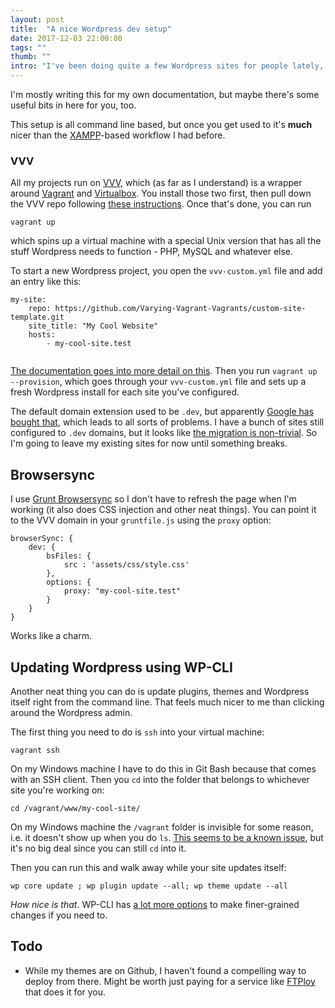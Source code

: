 ```yaml
---
layout: post
title:  "A nice Wordpress dev setup"
date: 2017-12-03 22:00:00
tags: ""
thumb: ""
intro: "I've been doing quite a few Wordpress sites for people lately, so I spent some time making sure I have a good development setup."
---
```


I'm mostly writing this for my own documentation, but maybe there's some useful bits in here for you, too.

This setup is all command line based, but once you get used to it's **much** nicer than the [XAMPP](https://www.apachefriends.org/index.html)-based workflow I had before.


### VVV

All my projects run on [VVV](https://varyingvagrantvagrants.org/), which (as far as I understand) is a wrapper around [Vagrant]() and [Virtualbox](). You install those two first, then pull down the VVV repo following [these instructions](https://varyingvagrantvagrants.org/docs/en-US/installation/). Once that's done, you can run

```
vagrant up
```

which spins up a virtual machine with a special Unix version that has all the stuff Wordpress needs to function - PHP, MySQL and whatever else.

To start a new Wordpress project, you open the ``vvv-custom.yml`` file and add an entry like this:

```
my-site:
    repo: https://github.com/Varying-Vagrant-Vagrants/custom-site-template.git
    site_title: "My Cool Website"
    hosts:
        - my-cool-site.test
  
```

[The documentation goes into more detail on this](https://varyingvagrantvagrants.org/docs/en-US/adding-a-new-site/). Then you run ``vagrant up --provision``, which goes through your ``vvv-custom.yml`` file and sets up a fresh Wordpress install for each site you've configured. 

The default domain extension used to be ``.dev``, but apparently [Google has bought that](https://github.com/Varying-Vagrant-Vagrants/VVV/issues/583), which leads to all sorts of problems. I have a bunch of sites still configured to ``.dev`` domains, but it looks like [the migration is non-trivial](https://github.com/Varying-Vagrant-Vagrants/VVV/issues/583#issuecomment-332046448). So I'm going to leave my existing sites for now until something breaks.

## Browsersync

I use [Grunt Browsersync](https://browsersync.io/docs/grunt) so I don't have to refresh the page when I'm working (it also does CSS injection and other neat things). You can point it to the VVV domain in your ``gruntfile.js`` using the ``proxy`` option:

```
browserSync: {
    dev: {
        bsFiles: {
            src : 'assets/css/style.css'
        },
        options: {
            proxy: "my-cool-site.test"
        }
    }
}
```

Works like a charm.

## Updating Wordpress using WP-CLI

Another neat thing you can do is update plugins, themes and Wordpress itself right from the command line. That feels much nicer to me than clicking around the Wordpress admin.

The first thing you need to do is ``ssh`` into your virtual machine:

```
vagrant ssh
```

On my Windows machine I have to do this in Git Bash because that comes with an SSH client. Then you ``cd`` into the folder that belongs to whichever site you're working on: 

```
cd /vagrant/www/my-cool-site/
```

On my Windows machine the ``/vagrant`` folder is invisible for some reason, i.e. it doesn't show up when you do ``ls``. [This seems to be a known issue](https://stackoverflow.com/questions/28999137/cannot-see-any-files-or-folders-inside-my-vagrant-root-folder-in-my-vm), but it's no big deal since you can still ``cd`` into it.

Then you can run this and walk away while your site updates itself:

```
wp core update ; wp plugin update --all; wp theme update --all
```

*How nice is that.* WP-CLI has [a lot more options](https://developer.wordpress.org/cli/commands/) to make finer-grained changes if you need to.

## Todo

- While my themes are on Github, I haven't found a compelling way to deploy from there. Might be worth just paying for a service like [FTPloy](https://ftploy.com/) that does it for you.
